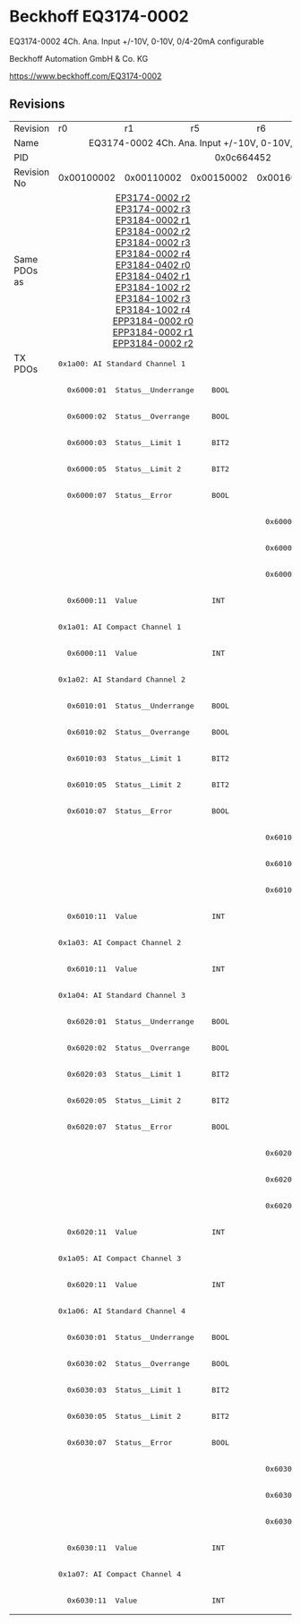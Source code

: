 # Beckhoff EQ3174-0002

EQ3174-0002 4Ch. Ana. Input +/-10V, 0-10V, 0/4-20mA configurable

Beckhoff Automation GmbH & Co. KG

https://www.beckhoff.com/EQ3174-0002

## Revisions
<table>
<tr >
<td>Revision</td>
<td><div class="foo">r0</div></td>
<td><div class="foo">r1</div></td>
<td><div class="foo">r5</div></td>
<td><div class="foo">r6</div></td>
<td><div class="foo">r7</div></td>
</tr>
<tr >
<td>Name</td>
<td colspan=5 align="center"><div class="foo">EQ3174-0002 4Ch. Ana. Input +/-10V, 0-10V, 0/4-20mA configurable</div></td>
</tr>
<tr >
<td>PID</td>
<td colspan=5 align="center"><div class="foo">0x0c664452</div></td>
</tr>
<tr >
<td>Revision No</td>
<td>0x00100002</td>
<td>0x00110002</td>
<td>0x00150002</td>
<td>0x00160002</td>
<td>0x00170002</td>
</tr>
<tr >
<td>Same PDOs as</td>
<td colspan=3 align="center"><a href="EP3174-0002">EP3174-0002 r2</a><br/><a href="EP3174-0002">EP3174-0002 r3</a><br/><a href="EP3184-0002">EP3184-0002 r1</a><br/><a href="EP3184-0002">EP3184-0002 r2</a><br/><a href="EP3184-0002">EP3184-0002 r3</a><br/><a href="EP3184-0002">EP3184-0002 r4</a><br/><a href="EP3184-0402">EP3184-0402 r0</a><br/><a href="EP3184-0402">EP3184-0402 r1</a><br/><a href="EP3184-1002">EP3184-1002 r2</a><br/><a href="EP3184-1002">EP3184-1002 r3</a><br/><a href="EP3184-1002">EP3184-1002 r4</a><br/><a href="EPP3184-0002">EPP3184-0002 r0</a><br/><a href="EPP3184-0002">EPP3184-0002 r1</a><br/><a href="EPP3184-0002">EPP3184-0002 r2</a></td>
<td></td>
<td><a href="EP3174-0002">EP3174-0002 r7</a><br/><a href="EP3184-0002">EP3184-0002 r5</a><br/><a href="EP3184-0402">EP3184-0402 r2</a><br/><a href="EP3184-1002">EP3184-1002 r5</a><br/><a href="EPP3184-0002">EPP3184-0002 r3</a></td>
</tr>
<tr class="txpdo pdosection">
<td rowspan=48 valign=top>TX PDOs</td>
<td colspan=5 align="left"><pre>0x1a00: AI Standard Channel 1</pre></td>
<td></td>
</tr>
<tr class="txpdo">
<td colspan=5 align="left"><pre>  0x6000:01  Status__Underrange    BOOL</pre></td>
</tr>
<tr class="txpdo">
<td colspan=5 align="left"><pre>  0x6000:02  Status__Overrange     BOOL</pre></td>
</tr>
<tr class="txpdo">
<td colspan=5 align="left"><pre>  0x6000:03  Status__Limit 1       BIT2</pre></td>
</tr>
<tr class="txpdo">
<td colspan=5 align="left"><pre>  0x6000:05  Status__Limit 2       BIT2</pre></td>
</tr>
<tr class="txpdo">
<td colspan=5 align="left"><pre>  0x6000:07  Status__Error         BOOL</pre></td>
</tr>
<tr class="txpdo">
<td colspan=3 align="left"></td>
<td colspan=2 align="left"><pre>  0x6000:0e  Status__Sync error    BOOL</pre></td>
</tr>
<tr class="txpdo">
<td colspan=3 align="left"></td>
<td colspan=2 align="left"><pre>  0x6000:0f  Status__TxPDO State   BOOL</pre></td>
</tr>
<tr class="txpdo">
<td colspan=3 align="left"></td>
<td colspan=2 align="left"><pre>  0x6000:10  Status__TxPDO Toggle  BOOL</pre></td>
</tr>
<tr class="txpdo">
<td colspan=5 align="left"><pre>  0x6000:11  Value                 INT</pre></td>
</tr>
<tr class="txpdo pdosection">
<td colspan=5 align="left"><pre>0x1a01: AI Compact Channel 1</pre></td>
</tr>
<tr class="txpdo">
<td colspan=5 align="left"><pre>  0x6000:11  Value                 INT</pre></td>
</tr>
<tr class="txpdo pdosection">
<td colspan=5 align="left"><pre>0x1a02: AI Standard Channel 2</pre></td>
</tr>
<tr class="txpdo">
<td colspan=5 align="left"><pre>  0x6010:01  Status__Underrange    BOOL</pre></td>
</tr>
<tr class="txpdo">
<td colspan=5 align="left"><pre>  0x6010:02  Status__Overrange     BOOL</pre></td>
</tr>
<tr class="txpdo">
<td colspan=5 align="left"><pre>  0x6010:03  Status__Limit 1       BIT2</pre></td>
</tr>
<tr class="txpdo">
<td colspan=5 align="left"><pre>  0x6010:05  Status__Limit 2       BIT2</pre></td>
</tr>
<tr class="txpdo">
<td colspan=5 align="left"><pre>  0x6010:07  Status__Error         BOOL</pre></td>
</tr>
<tr class="txpdo">
<td colspan=3 align="left"></td>
<td colspan=2 align="left"><pre>  0x6010:0e  Status__Sync error    BOOL</pre></td>
</tr>
<tr class="txpdo">
<td colspan=3 align="left"></td>
<td colspan=2 align="left"><pre>  0x6010:0f  Status__TxPDO State   BOOL</pre></td>
</tr>
<tr class="txpdo">
<td colspan=3 align="left"></td>
<td colspan=2 align="left"><pre>  0x6010:10  Status__TxPDO Toggle  BOOL</pre></td>
</tr>
<tr class="txpdo">
<td colspan=5 align="left"><pre>  0x6010:11  Value                 INT</pre></td>
</tr>
<tr class="txpdo pdosection">
<td colspan=5 align="left"><pre>0x1a03: AI Compact Channel 2</pre></td>
</tr>
<tr class="txpdo">
<td colspan=5 align="left"><pre>  0x6010:11  Value                 INT</pre></td>
</tr>
<tr class="txpdo pdosection">
<td colspan=5 align="left"><pre>0x1a04: AI Standard Channel 3</pre></td>
</tr>
<tr class="txpdo">
<td colspan=5 align="left"><pre>  0x6020:01  Status__Underrange    BOOL</pre></td>
</tr>
<tr class="txpdo">
<td colspan=5 align="left"><pre>  0x6020:02  Status__Overrange     BOOL</pre></td>
</tr>
<tr class="txpdo">
<td colspan=5 align="left"><pre>  0x6020:03  Status__Limit 1       BIT2</pre></td>
</tr>
<tr class="txpdo">
<td colspan=5 align="left"><pre>  0x6020:05  Status__Limit 2       BIT2</pre></td>
</tr>
<tr class="txpdo">
<td colspan=5 align="left"><pre>  0x6020:07  Status__Error         BOOL</pre></td>
</tr>
<tr class="txpdo">
<td colspan=3 align="left"></td>
<td colspan=2 align="left"><pre>  0x6020:0e  Status__Sync error    BOOL</pre></td>
</tr>
<tr class="txpdo">
<td colspan=3 align="left"></td>
<td colspan=2 align="left"><pre>  0x6020:0f  Status__TxPDO State   BOOL</pre></td>
</tr>
<tr class="txpdo">
<td colspan=3 align="left"></td>
<td colspan=2 align="left"><pre>  0x6020:10  Status__TxPDO Toggle  BOOL</pre></td>
</tr>
<tr class="txpdo">
<td colspan=5 align="left"><pre>  0x6020:11  Value                 INT</pre></td>
</tr>
<tr class="txpdo pdosection">
<td colspan=5 align="left"><pre>0x1a05: AI Compact Channel 3</pre></td>
</tr>
<tr class="txpdo">
<td colspan=5 align="left"><pre>  0x6020:11  Value                 INT</pre></td>
</tr>
<tr class="txpdo pdosection">
<td colspan=5 align="left"><pre>0x1a06: AI Standard Channel 4</pre></td>
</tr>
<tr class="txpdo">
<td colspan=5 align="left"><pre>  0x6030:01  Status__Underrange    BOOL</pre></td>
</tr>
<tr class="txpdo">
<td colspan=5 align="left"><pre>  0x6030:02  Status__Overrange     BOOL</pre></td>
</tr>
<tr class="txpdo">
<td colspan=5 align="left"><pre>  0x6030:03  Status__Limit 1       BIT2</pre></td>
</tr>
<tr class="txpdo">
<td colspan=5 align="left"><pre>  0x6030:05  Status__Limit 2       BIT2</pre></td>
</tr>
<tr class="txpdo">
<td colspan=5 align="left"><pre>  0x6030:07  Status__Error         BOOL</pre></td>
</tr>
<tr class="txpdo">
<td colspan=3 align="left"></td>
<td colspan=2 align="left"><pre>  0x6030:0e  Status__Sync error    BOOL</pre></td>
</tr>
<tr class="txpdo">
<td colspan=3 align="left"></td>
<td colspan=2 align="left"><pre>  0x6030:0f  Status__TxPDO State   BOOL</pre></td>
</tr>
<tr class="txpdo">
<td colspan=3 align="left"></td>
<td colspan=2 align="left"><pre>  0x6030:10  Status__TxPDO Toggle  BOOL</pre></td>
</tr>
<tr class="txpdo">
<td colspan=5 align="left"><pre>  0x6030:11  Value                 INT</pre></td>
</tr>
<tr class="txpdo pdosection">
<td colspan=5 align="left"><pre>0x1a07: AI Compact Channel 4</pre></td>
</tr>
<tr class="txpdo">
<td colspan=5 align="left"><pre>  0x6030:11  Value                 INT</pre></td>
</tr>
</table>
